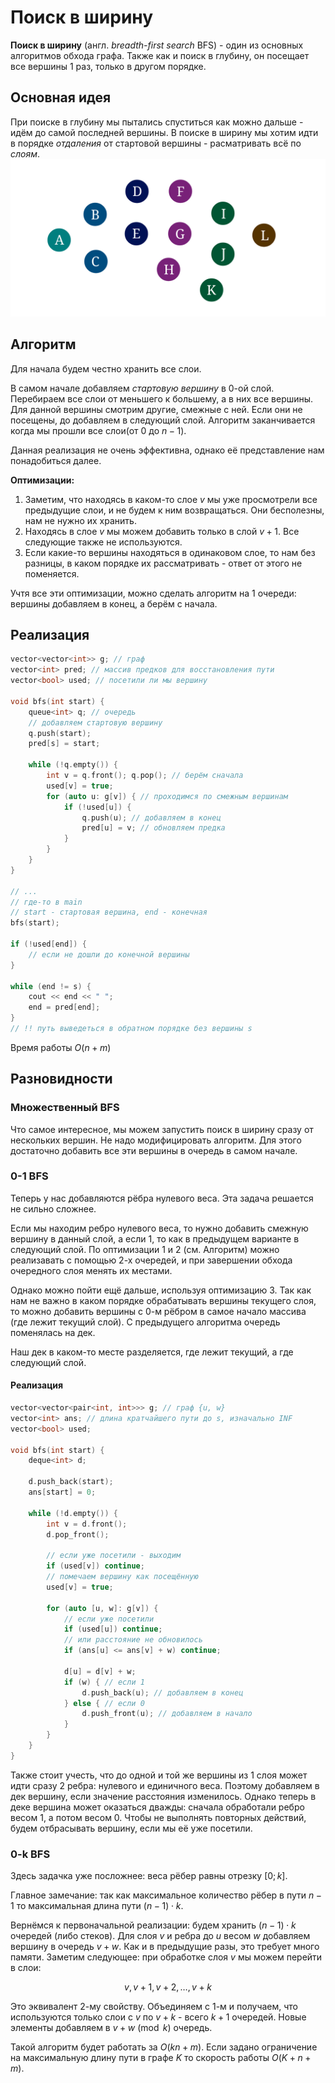 # Поиск в ширину
**Поиск в ширину** (англ. *breadth-first search* BFS) - один из основных алгоритмов обхода графа. Также как и поиск в глубину, он посещает все вершины 1 раз, только в другом порядке.

## Основная идея
При поиске в глубину мы пытались спуститься как можно дальше - идём до самой последней вершины. В поиске в ширину мы хотим идти в порядке *отдаления* от стартовой вершины - расматривать всё по *слоям*.
![](/files/bfs.png)

## Алгоритм
Для начала будем честно хранить все слои. 

В самом начале добавляем *стартовую вершину* в 0-ой слой. Перебираем все слои от меньшего к большему, а в них все вершины. Для данной вершины смотрим другие, смежные с ней. Если они не посещены, до добавляем в следующий слой. Алгоритм заканчивается когда мы прошли все слои(от $0$ до $n - 1$).

Данная реализация не очень эффективна, однако её представление нам понадобиться далее.

**Оптимизации:**
1. Заметим, что находясь в каком-то слое $v$ мы уже просмотрели все предыдущие слои, и не будем к ним возвращаться. Они бесполезны, нам не нужно их хранить.
2. Находясь в слое $v$ мы можем добавить только в слой $v + 1$. Все следующие также не используются.
3. Если какие-то вершины находяться в одинаковом слое, то нам без разницы, в каком порядке их рассматривать - ответ от этого не поменяется.

Учтя все эти оптимизации, можно сделать алгоритм на 1 очереди: вершины добавляем в конец, а берём с начала.

## Реализация
```c++
vector<vector<int>> g; // граф
vector<int> pred; // массив предков для восстановления пути
vector<bool> used; // посетили ли мы вершину

void bfs(int start) {
	queue<int> q; // очередь
	// добавляем стартовую вершину
	q.push(start);
	pred[s] = start;
	
	while (!q.empty()) {
		int v = q.front(); q.pop(); // берём сначала
		used[v] = true;
		for (auto u: g[v]) { // проходимся по смежным вершинам
			if (!used[u]) {
				q.push(u); // добавляем в конец
				pred[u] = v; // обновляем предка
			}
		}
	}
}

// ...
// где-то в main
// start - стартовая вершина, end - конечная
bfs(start);

if (!used[end]) {
	// если не дошли до конечной вершины
}

while (end != s) {
	cout << end << " ";
	end = pred[end];
}
// !! путь выведеться в обратном порядке без вершины s
```

Время работы $O(n + m)$

## Разновидности
### Множественный BFS
Что самое интересное, мы можем запустить поиск в ширину сразу от нескольких вершин. Не надо модифицировать алгоритм. Для этого достаточно добавить все эти вершины в очередь в самом начале.

### 0-1 BFS
Теперь у нас добавляются рёбра нулевого веса. Эта задача решается не сильно сложнее.

Если мы находим ребро нулевого веса, то нужно добавить смежную вершину в данный слой, а если 1, то как в предыдущем варианте в следующий слой. По оптимизации 1 и 2 (см. Алгоритм) можно реализавать с помощью 2-х очередей, и при завершении обхода очередного слоя менять их местами.

Однако можно пойти ещё дальше, используя оптимизацию 3. Так как нам не важно в каком порядке обрабатывать вершины текущего слоя, то можно добавить вершины с 0-м рёбром в самое начало массива (где лежит текущий слой). С предыдущего алгоритма очередь поменялась на дек.

Наш дек в каком-то месте разделяется, где лежит текущий, а где следующий слой.

#### Реализация
```c++
vector<vector<pair<int, int>>> g; // граф {u, w}
vector<int> ans; // длина кратчайшего пути до s, изначально INF
vector<bool> used;

void bfs(int start) {
	deque<int> d;

	d.push_back(start);
	ans[start] = 0;

	while (!d.empty()) {
		int v = d.front();
		d.pop_front();
		
		// если уже посетили - выходим
		if (used[v]) continue;
		// помечаем вершину как посещённую
		used[v] = true;
		
		for (auto [u, w]: g[v]) {
			// если уже посетили
			if (used[u]) continue;
			// или расстояние не обновилось
			if (ans[u] <= ans[v] + w) continue;
			
			d[u] = d[v] + w;
			if (w) { // если 1
				d.push_back(u); // добавляем в конец
			} else { // если 0
				d.push_front(u); // добавляем в начало
			}
		}
	}
}
```

Также стоит учесть, что до одной и той же вершины из 1 слоя может идти сразу 2 ребра: нулевого и единичного веса. Поэтому добавляем в дек вершину, если значение расстояния изменилось. Однако теперь в деке вершина может оказаться дважды: сначала обработали ребро весом 1, а потом весом 0. Чтобы не выполнять повторных действий, будем отбрасывать вершину, если мы её уже посетили.

### 0-k BFS
Здесь задачка уже посложнее: веса рёбер равны отрезку $[0; k]$.

Главное замечание: так как максимальное количество рёбер в пути $n - 1$ то максимальная длина пути $(n - 1) \cdot k$.

Вернёмся к первоначальной реализации: будем хранить $(n - 1) \cdot k$ очередей (либо стеков). Для слоя $v$ и ребра до $u$ весом $w$ добавляем вершину в очередь $v + w$. Как и в предыдущие разы, это требует много памяти. Заметим следующее: при обработке слоя $v$ мы можем перейти в слои:

$$
v, v + 1, v + 2, \dots, v + k
$$

Это эквивалент 2-му свойству. Объединяем с 1-м и получаем, что используются только слои с $v$ по $v + k$ - всего $k + 1$ очередей. Новые элементы добавляем в $v + w \pmod k$ очередь.

Такой алгоритм будет работать за $O(kn + m)$. Если задано ограничение на максимальную длину пути в графе $K$ то скорость работы $O(K + n + m)$.